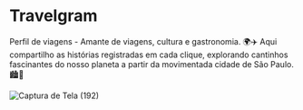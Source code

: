 # Travelgram
Perfil de viagens - Amante de viagens, cultura e gastronomia. 🌍✈️ Aqui compartilho as histórias registradas em cada clique, explorando cantinhos fascinantes do nosso planeta a partir da movimentada cidade de São Paulo. 🏙️📸


![Captura de Tela (192)](https://github.com/user-attachments/assets/89adb82d-7221-4707-ab91-0592210f6d5a)
